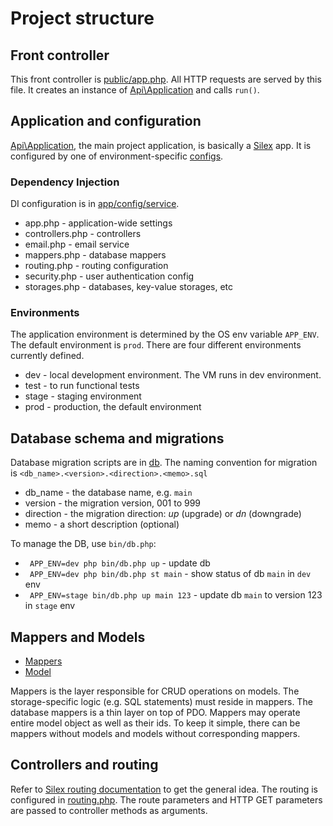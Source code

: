 # Project structure
## Front controller
This front controller is [public/app.php](../public/app.php). All HTTP requests are served by this file. It creates an instance of [Api\Application](../src/Application.php) and calls `run()`. 

## Application and configuration
[Api\Application](../src/Application.php), the main project application, is basically a [Silex](http://silex.sensiolabs.org/) app. It is configured by one of environment-specific [configs](../app/config).

### Dependency Injection
DI configuration is in [app/config/service](../app/config/service). 
* app.php - application-wide settings
* controllers.php - controllers
* email.php - email service
* mappers.php - database mappers
* routing.php - routing configuration
* security.php - user authentication config
* storages.php - databases, key-value storages, etc

### Environments
The application environment is determined by the OS env variable `APP_ENV`. The default environment is `prod`. There are four different environments currently defined.
* dev - local development environment. The VM runs in dev environment.
* test - to run functional tests
* stage - staging environment
* prod - production, the default environment

## Database schema and migrations
Database migration scripts are in [db](../db). The naming convention for migration is `<db_name>.<version>.<direction>.<memo>.sql`
* db_name - the database name, e.g. `main`
* version - the migration version, 001 to 999
* direction - the migration direction: *up* (upgrade) or *dn* (downgrade)
* memo - a short description (optional)

To manage the DB, use `bin/db.php`:
* ` APP_ENV=dev php bin/db.php up` - update db
* ` APP_ENV=dev php bin/db.php st main` - show status of db `main` in `dev` env
* ` APP_ENV=stage bin/db.php up main 123` - update db `main` to version 123 in `stage` env

## Mappers and Models
* [Mappers](../src/Mapper)
* [Model](../src/Model)

Mappers is the layer responsible for CRUD operations on models. The storage-specific logic (e.g. SQL statements) must reside in mappers. The database mappers is a thin layer on top of PDO. Mappers may operate entire model object as well as their ids. To keep it simple, there can be mappers without models and models without corresponding mappers.

## Controllers and routing
Refer to [Silex routing documentation](http://silex.sensiolabs.org/doc/master/usage.html) to get the general idea. The routing is configured in [routing.php](../app/config/service/routing.php). The route parameters and HTTP GET parameters are passed to controller methods as arguments.

